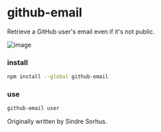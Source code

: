 # github-email

Retrieve a GitHub user's email even if it's not public.

![image](https://cloud.githubusercontent.com/assets/39191/7485758/6992dc62-f34f-11e4-9af0-3d0f292f6139.png)


### install
```sh
npm install --global github-email
```

### use
```sh
github-email user 
```



Originally written by Sindre Sorhus.
